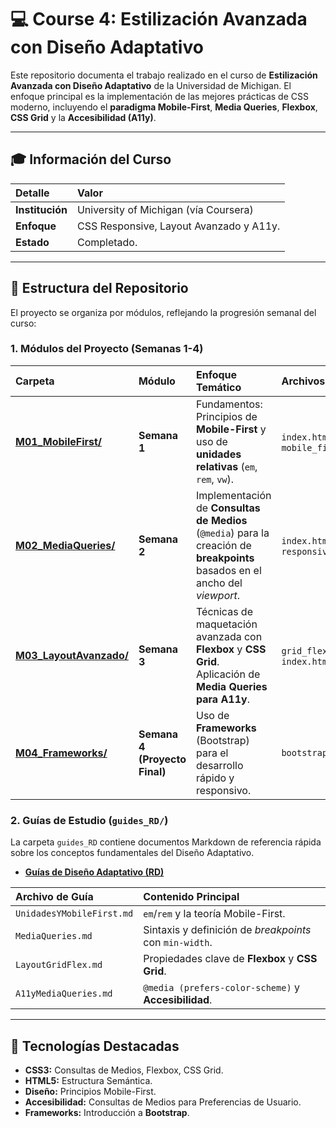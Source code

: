 # 💻 Course 4: Estilización Avanzada con Diseño Adaptativo

Este repositorio documenta el trabajo realizado en el curso de **Estilización Avanzada con Diseño Adaptativo** de la Universidad de Michigan. El enfoque principal es la implementación de las mejores prácticas de CSS moderno, incluyendo el **paradigma Mobile-First**, **Media Queries**, **Flexbox**, **CSS Grid** y la **Accesibilidad (A11y)**.

---

## 🎓 Información del Curso

| Detalle | Valor |
| :--- | :--- |
| **Institución** | University of Michigan (vía Coursera) |
| **Enfoque** | CSS Responsive, Layout Avanzado y A11y. |
| **Estado** | Completado. |

---

## 📁 Estructura del Repositorio

El proyecto se organiza por módulos, reflejando la progresión semanal del curso:

### 1. Módulos del Proyecto (Semanas 1-4)

| Carpeta | Módulo | Enfoque Temático | Archivos Clave |
| :--- | :--- | :--- | :--- |
| **[M01_MobileFirst/](M01_MobileFirst/)** | **Semana 1** | Fundamentos: Principios de **Mobile-First** y uso de **unidades relativas** (`em`, `rem`, `vw`). | `index.html`, `mobile_first.css` |
| **[M02_MediaQueries/](M02_MediaQueries/)** | **Semana 2** | Implementación de **Consultas de Medios** (`@media`) para la creación de **breakpoints** basados en el ancho del *viewport*. | `index.html`, `responsive_stylesheet.css` |
| **[M03_LayoutAvanzado/](M03_LayoutAvanzado/)** | **Semana 3** | Técnicas de maquetación avanzada con **Flexbox** y **CSS Grid**. Aplicación de **Media Queries para A11y**. | `grid_flex_layout.css`, `index.html` |
| **[M04_Frameworks/](M04_Frameworks/)** | **Semana 4 (Proyecto Final)** | Uso de **Frameworks** (Bootstrap) para el desarrollo rápido y responsivo. | `bootstrap_page.html` |

### 2. Guías de Estudio (`guides_RD/`)

La carpeta `guides_RD` contiene documentos Markdown de referencia rápida sobre los conceptos fundamentales del Diseño Adaptativo.

* **[Guías de Diseño Adaptativo (RD)](guides_RD/)**

| Archivo de Guía | Contenido Principal |
| :--- | :--- |
| `UnidadesYMobileFirst.md` | `em`/`rem` y la teoría Mobile-First. |
| `MediaQueries.md` | Sintaxis y definición de *breakpoints* con `min-width`. |
| `LayoutGridFlex.md` | Propiedades clave de **Flexbox** y **CSS Grid**. |
| `A11yMediaQueries.md` | `@media (prefers-color-scheme)` y **Accesibilidad**. |

---

## 🚀 Tecnologías Destacadas

* **CSS3:** Consultas de Medios, Flexbox, CSS Grid.
* **HTML5:** Estructura Semántica.
* **Diseño:** Principios Mobile-First.
* **Accesibilidad:** Consultas de Medios para Preferencias de Usuario.
* **Frameworks:** Introducción a **Bootstrap**.